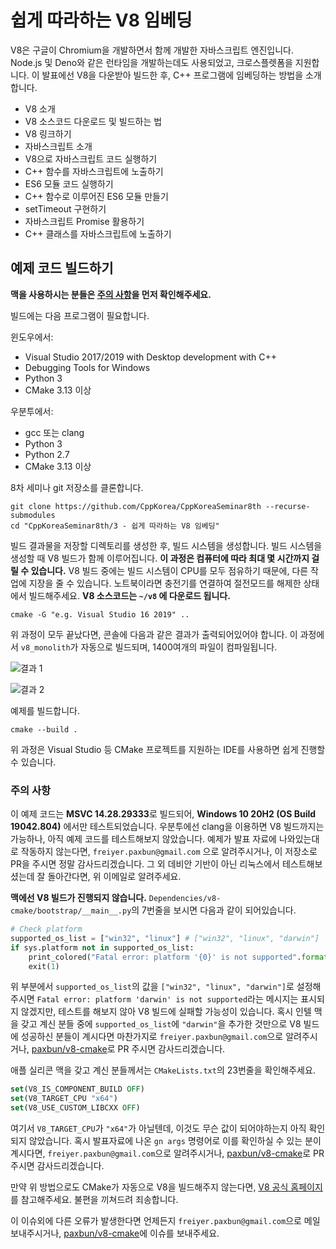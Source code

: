 # 쉽게 따라하는 V8 임베딩

V8은 구글이 Chromium을 개발하면서 함께 개발한 자바스크립트 엔진입니다. 
Node.js 및 Deno와 같은 런타임을 개발하는데도 사용되었고, 크로스플렛폼을 지원합니다. 
이 발표에선 V8을 다운받아 빌드한 후, C++ 프로그램에 임베딩하는 방법을 소개합니다. 

* V8 소개
* V8 소스코드 다운로드 및 빌드하는 법
* V8 링크하기
* 자바스크립트 소개
* V8으로 자바스크립트 코드 실행하기
* C++ 함수를 자바스크립트에 노출하기
* ES6 모듈 코드 실행하기
* C++ 함수로 이루어진 ES6 모듈 만들기
* setTimeout 구현하기
* 자바스크립트 Promise 활용하기
* C++ 클래스를 자바스크립트에 노출하기

## 예제 코드 빌드하기

**맥을 사용하시는 분들은 [주의 사항](#주의-사항)을 먼저 확인해주세요.**

빌드에는 다음 프로그램이 필요합니다.

윈도우에서:
* Visual Studio 2017/2019 with Desktop development with C++
* Debugging Tools for Windows
* Python 3
* CMake 3.13 이상

우분투에서:
* gcc 또는 clang
* Python 3
* Python 2.7
* CMake 3.13 이상

8차 세미나 git 저장소를 클론합니다.

```
git clone https://github.com/CppKorea/CppKoreaSeminar8th --recurse-submodules
cd "CppKoreaSeminar8th/3 - 쉽게 따라하는 V8 임베딩"
```

빌드 결과물을 저장할 디렉토리를 생성한 후, 빌드 시스템을 생성합니다. 빌드 시스템을 생성할 때 V8 빌드가 함께 이루어집니다. **이 과정은 컴퓨터에 따라 최대 몇 시간까지 걸릴 수 있습니다.** V8 빌드 중에는 빌드 시스템이 CPU를 모두 점유하기 때문에, 다른 작업에 지장을 줄 수 있습니다. 노트북이라면 충전기를 연결하여 절전모드를 해제한 상태에서 빌드해주세요. **V8 소스코드는 `~/v8` 에 다운로드 됩니다.**

```
cmake -G "e.g. Visual Studio 16 2019" ..
```

위 과정이 모두 끝났다면, 콘솔에 다음과 같은 결과가 출력되어있어야 합니다. 이 과정에서 `v8_monolith`가 자동으로 빌드되며, 1400여개의 파일이 컴파일됩니다.

![결과 1]("./result1.png")

![결과 2]("./result2.png")

예제를 빌드합니다.

```
cmake --build .
```

위 과정은 Visual Studio 등 CMake 프로젝트를 지원하는 IDE를 사용하면 쉽게 진행할 수 있습니다.

### 주의 사항

이 예제 코드는 **MSVC 14.28.29333**로 빌드되어, **Windows 10 20H2 (OS Build 19042.804)** 에서만 테스트되었습니다. 우분투에선 clang을 이용하면 V8 빌드까지는 가능하나, 아직 예제 코드를 테스트해보지 않았습니다. 예제가 발표 자료에 나와있는대로 작동하지 않는다면, `freiyer.paxbun@gmail.com` 으로 알려주시거나, 이 저장소로 PR을 주시면 정말 감사드리겠습니다. 그 외 데비안 기반이 아닌 리눅스에서 테스트해보셨는데 잘 돌아간다면, 위 이메일로 알려주세요.

**맥에선 V8 빌드가 진행되지 않습니다.** `Dependencies/v8-cmake/bootstrap/__main__.py`의 7번줄을 보시면 다음과 같이 되어있습니다.

```py
# Check platform
supported_os_list = ["win32", "linux"] # ["win32", "linux", "darwin"]
if sys.platform not in supported_os_list:
    print_colored("Fatal error: platform '{0}' is not supported".format(sys.platform))
    exit(1)
```

위 부분에서 `supported_os_list`의 값을 `["win32", "linux", "darwin"]`로 설정해주시면 `Fatal error: platform 'darwin' is not supported`라는 메시지는 표시되지 않겠지만, 테스트를 해보지 않아 V8 빌드에 실패할 가능성이 있습니다. 혹시 인텔 맥을 갖고 계신 분들 중에 `supported_os_list`에 `"darwin"`을 추가한 것만으로 V8 빌드에 성공하신 분들이 계시다면 마찬가지로 `freiyer.paxbun@gmail.com`으로 알려주시거나, [paxbun/v8-cmake](https://github.com/paxbun/v8-cmake)로 PR 주시면 감사드리겠습니다.

애플 실리콘 맥을 갖고 계신 분들께서는 `CMakeLists.txt`의 23번줄을 확인해주세요.

```cmake
set(V8_IS_COMPONENT_BUILD OFF)
set(V8_TARGET_CPU "x64")
set(V8_USE_CUSTOM_LIBCXX OFF)
```

여기서 `V8_TARGET_CPU`가 `"x64"`가 아닐텐데, 이것도 무슨 값이 되어야하는지 아직 확인되지 않았습니다. 혹시 발표자료에 나온 `gn args` 명령어로 이를 확인하실 수 있는 분이 계시다면, `freiyer.paxbun@gmail.com`으로 알려주시거나, [paxbun/v8-cmake](https://github.com/paxbun/v8-cmake)로 PR 주시면 감사드리겠습니다.

만약 위 방법으로도 CMake가 자동으로 V8을 빌드해주지 않는다면, [V8 공식 홈페이지](https://v8.dev)를 참고해주세요. 불편을 끼쳐드려 죄송합니다.

이 이슈외에 다른 오류가 발생한다면 언제든지 `freiyer.paxbun@gmail.com`으로 메일 보내주시거나, [paxbun/v8-cmake](https://github.com/paxbun/v8-cmake)에 이슈를 보내주세요.
